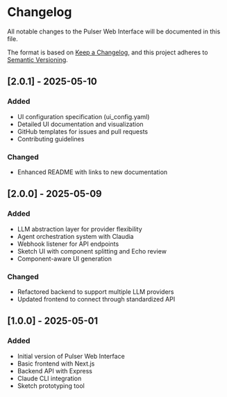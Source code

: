 # Changelog

All notable changes to the Pulser Web Interface will be documented in this file.

The format is based on [Keep a Changelog](https://keepachangelog.com/en/1.0.0/),
and this project adheres to [Semantic Versioning](https://semver.org/spec/v2.0.0.html).

## [2.0.1] - 2025-05-10

### Added
- UI configuration specification (ui_config.yaml)
- Detailed UI documentation and visualization
- GitHub templates for issues and pull requests
- Contributing guidelines

### Changed
- Enhanced README with links to new documentation

## [2.0.0] - 2025-05-09

### Added
- LLM abstraction layer for provider flexibility
- Agent orchestration system with Claudia
- Webhook listener for API endpoints
- Sketch UI with component splitting and Echo review
- Component-aware UI generation

### Changed
- Refactored backend to support multiple LLM providers
- Updated frontend to connect through standardized API

## [1.0.0] - 2025-05-01

### Added
- Initial version of Pulser Web Interface
- Basic frontend with Next.js
- Backend API with Express
- Claude CLI integration
- Sketch prototyping tool
